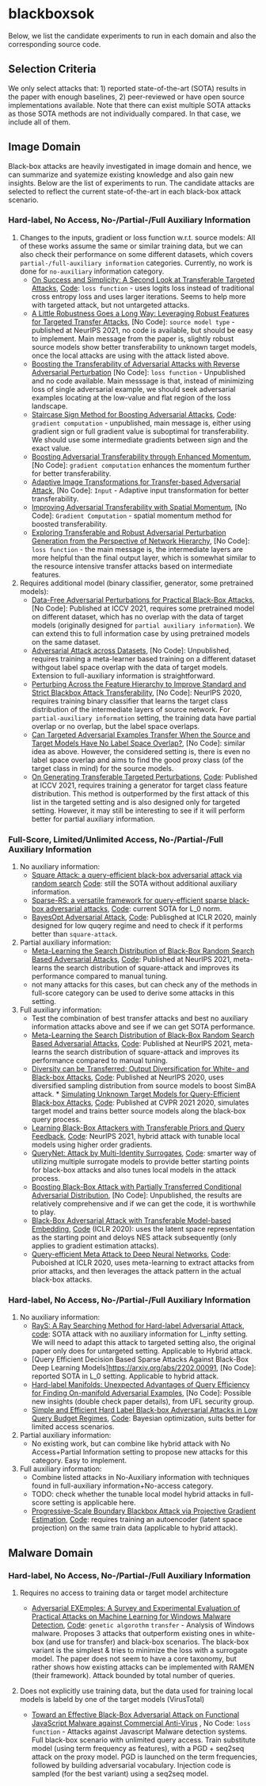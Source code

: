 # blackboxsok

Below, we list the candidate experiments to run in each domain and also the corresponding source code.

## Selection Criteria

We only select attacks that: 1) reported state-of-the-art (SOTA) results in the paper with enough baselines, 2) peer-reviewed or have open source implementations available. Note that there can exist multiple SOTA attacks as those SOTA methods are not individually compared. In that case, we include all of them.

## Image Domain

Black-box attacks are heavily investigated in image domain and hence, we can summarize and syatemize existing knowledge and also gain new insights. Below are the list of experiments to run. The candidate attacks are selected to reflect the current state-of-the-art in each black-box attack scenario.

### Hard-label, No Access, No-/Partial-/Full Auxiliary Information

1. Changes to the inputs, gradient or loss function w.r.t. source models: All of these works assume the same or similar training data, but we can also check their performance on some different datasets, which covers `partial-/full-auxiliary information` categories. Currently, no work is done for `no-auxiliary` information category.
    * [On Success and Simplicity:
A Second Look at Transferable Targeted Attacks](https://proceedings.neurips.cc/paper/2021/file/30d454f09b771b9f65e3eaf6e00fa7bd-Paper.pdf), [Code](https://github.com/ZhengyuZhao/Targeted-Tansfer): `loss function` - uses logits loss instead of traditional cross entropy loss and uses larger iterations. Seems to help more with targeted attack, but not untargeted attacks.
    * [A Little Robustness Goes a Long Way: Leveraging Robust Features for Targeted Transfer Attacks](https://proceedings.neurips.cc/paper/2021/file/50f3f8c42b998a48057e9d33f4144b8b-Paper.pdf), [No Code]: `source model type` - published at NeurIPS 2021, no code is available, but should be easy to implement. Main message from the paper is, slightly robust source models show better transferability to unknown target models, once the local attacks are using with the attack listed above.
    * [Boosting the Transferability of Adversarial Attacks with Reverse Adversarial Perturbation](https://openreview.net/forum?id=i7FNvHnPvPc) [No Code]: `loss function` - Unpublished and no code available. Main messsage is that, instead of minimizing loss of single adversarial example, we should seek adversarial examples locating at the low-value and flat region of the loss landscape.
    * [Staircase Sign Method for Boosting Adversarial Attacks](https://arxiv.org/abs/2104.09722), [Code](https://github.com/qilong-zhang/Staircase-sign-method): `gradient computation` - unpublished, main message is, either using gradient sign or full gradient value is suboptimal for transferability. We should use some intermediate gradients between sign and the exact value.
    * [Boosting Adversarial Transferability through Enhanced Momentum](https://arxiv.org/pdf/2103.10609.pdf), [No Code]: `gradient computation` enhances the momentum further for better transferability.
    * [Adaptive Image Transformations for Transfer-based Adversarial Attack](https://arxiv.org/abs/2111.13844), [No Code]: `Input` - Adaptive input transformation for better transferability.
    * [Improving Adversarial Transferability with Spatial Momentum](https://arxiv.org/abs/2203.13479), [No Code]: `Gradient Computation` - spatial momentum method for boosted transferability.
    * [Exploring Transferable and Robust Adversarial Perturbation Generation from the Perspective of Network Hierarchy](https://arxiv.org/abs/2108.07033), [No Code]: `loss function` - the main message is, the intermediate layers are more helpful than the final output layer, which is somewhat similar to the resource intensive transfer attacks based on intermediate features.
2. Requires additional model (binary classifier, generator, some pretrained models):
    * [Data-Free Adversarial Perturbations for Practical Black-Box Attacks](https://arxiv.org/pdf/2003.01295.pdf), [No Code]:  Published at ICCV 2021, requires some pretrained model on different dataset, which has no overlap with the data of target models (originally designed for `partial auxiliary information`). We can extend this to full information case by using pretrained models on the same dataset.
    * [Adversarial Attack across Datasets](https://arxiv.org/pdf/2110.07718.pdf), [No Code]: Unpublished, requires training a meta-learner based training on a different dataset withgout label space overlap with the data of target models. Extension to full-auxiliary information is straightforward.
    * [Perturbing Across the Feature Hierarchy to Improve Standard and Strict Blackbox Attack Transferability](https://arxiv.org/pdf/2004.14861.pdf), [No Code]: NeurIPS 2020, requires training binary classifier that learns the target class distribution of the intermediate layers of source network. For `partial-auxiliary information` setting, the training data have partial overlap or no overlap, but the label space overlaps.
    * [Can Targeted Adversarial Examples Transfer When the Source and Target Models Have No Label Space Overlap?](https://arxiv.org/pdf/2103.09916.pdf), [No Code]: similar idea as above. However, the considered setting is, there is even no label space overlap and aims to find the good proxy class (of the target class in mind) for the source models.
    * [On Generating Transferable Targeted Perturbations](https://arxiv.org/abs/2103.14641), [Code](https://github.com/Muzammal-Naseer/TTP): Published at ICCV 2021, requires training a generator for target class feature distribution. This method is outperformed by the first attack of this list in the targeted setting and is also designed only for targeted setting. However, it may still be interesting to see if it will perform better for partial auxiliary information. 

### Full-Score, Limited/Unlimited Access, No-/Partial-/Full Auxiliary Information
1. No auxiliary information: 
    * [Square Attack: a query-efficient black-box adversarial attack via random search](https://arxiv.org/abs/1912.00049) [Code](https://github.com/max-andr/square-attack): still the SOTA without additional auxiliary information. 
    * [Sparse-RS: a versatile framework for query-efficient sparse black-box adversarial attacks](https://arxiv.org/abs/2006.12834), [Code](https://github.com/fra31/sparse-rs): current SOTA for L_0 norm.
    * [BayesOpt Adversarial Attack](https://openreview.net/forum?id=Hkem-lrtvH), [Code](https://github.com/rubinxin/BayesOpt_Attack): Publisghed at ICLR 2020, mainly designed for low quqery regime and need to check if it performs better than `square-attack`.
2. Partial auxiliary information:
    * [Meta-Learning the Search Distribution of Black-Box Random Search Based Adversarial Attacks](https://arxiv.org/abs/2111.01714), [Code](https://github.com/boschresearch/meta-rs): Published at NeurIPS 2021, meta-learns the search distribution of square-attack and improves its performance compared to manual tuning. 
    * not many attacks for this cases, but can check any of the methods in full-score category can be used to derive some attacks in this setting. 
3. Full auxiliary information: 
    * Test the combination of best transfer attacks and best no auxiliary information attacks above and see if we can get SOTA performance. 
    * [Meta-Learning the Search Distribution of Black-Box Random Search Based Adversarial Attacks](https://arxiv.org/abs/2111.01714), [Code](https://github.com/boschresearch/meta-rs): Published at NeurIPS 2021, meta-learns the search distribution of square-attack and improves its performance compared to manual tuning. 
    * [Diversity can be Transferred: Output Diversification for White- and Black-box Attacks](https://arxiv.org/abs/2003.06878), [Code](https://github.com/ermongroup/ODS): Published at NeurIPS 2020, uses diversified sampling distribution from source models to boost SimBA attack. * [Simulating Unknown Target Models for Query-Efficient Black-box Attacks](https://arxiv.org/abs/2009.00960), [Code](https://github.com/machanic/SimulatorAttack): Published at CVPR 2021 2020, simulates target model and trains better source models along the black-box query process. 
    * [Learning Black-Box Attackers with Transferable Priors and Query Feedback](https://arxiv.org/abs/2010.11742), [Code](https://github.com/TrustworthyDL/LeBA): NeurIPS 2021, hybrid attack with tunable local models using higher order gradients. 
    * [QueryNet: Attack by Multi-Identity Surrogates](https://arxiv.org/abs/2105.15010), [Code](https://github.com/allenchen1998/querynet): smarter way of utilizing multiple surrogate models to provide better starting points for black-box attacks and also tunes local models in the attack process.  
    * [Boosting Black-Box Attack with Partially Transferred Conditional Adversarial Distribution](https://arxiv.org/abs/2006.08538), [No Code]: Unpublished, the results are relatively comprehensive and if we can get the code, it is worthwhile to play. 
    * [Black-Box Adversarial Attack with Transferable Model-based Embedding](https://arxiv.org/abs/1911.07140), [Code](https://github.com/TransEmbedBA/TREMBA) (ICLR 2020): uses the latent space representation as the starting point and deloys NES attack subsequently (only applies to gradient estimation attacks). 
    * [Query-efficient Meta Attack to Deep Neural Networks](https://openreview.net/forum?id=Skxd6gSYDS), [Code](https://github.com/dydjw9/MetaAttack_ICLR2020): Puboished at ICLR 2020, uses meta-learning to extract attacks from prior attacks, and then leverages the attack pattern in the actual black-box attacks. 

### Hard-label, No Access, No-/Partial-/Full Auxiliary Information
1. No auxiliary information:
    * [RayS: A Ray Searching Method for Hard-label Adversarial Attack](https://arxiv.org/abs/2006.12792), [code](https://github.com/uclaml/RayS): SOTA attack with no auxiliary information for L_infty setting. We will need to adapt this attack to targeted setting also, the original paper only does for untargeted setting. Applicable to Hybrid attack.   
    * [Query Efficient Decision Based Sparse Attacks Against Black-Box Deep Learning Models]https://arxiv.org/abs/2202.00091, [No Code]: reported SOTA in L_0 setting. Applicable to hybrid attack. 
    * [Hard-label Manifolds: Unexpected Advantages of Query Efficiency for Finding On-manifold Adversarial Examples](https://arxiv.org/abs/2103.03325), [No Code]: Possible new insights (double check paper details), from UFL security group.
    * [Simple and Efficient Hard Label Black-box Adversarial Attacks in Low Query Budget Regimes](https://arxiv.org/abs/2007.07210), [Code]( https://github.com/satyanshukla/bayes_attack): Bayesian optimization, suits better for limited access scenarios.
2. Partial auxiliary information: 
    * No existing work, but can combine like hybrid attack with No Access+Partial Information setting to propose new attacks for this category. Easy to implement. 
3. Full auxiliary information: 
    * Combine listed attacks in No-Auxiliary information with techniques found in full-auxiliary information+No-access category. 
    * TODO: check whether the tunable local model hybrid attacks in full-score setting is applicable here.
    * [Progressive-Scale Boundary Blackbox Attack via Projective Gradient Estimation](https://arxiv.org/abs/2106.06056), [Code](https://github.com/AI-secure/PSBA): requires training an autoencoder (latent space projection) on the same train data (applicable to hybrid attack). 

## Malware Domain

### Hard-label, No Access, No-/Partial-/Full Auxiliary Information

1. Requires no access to training data or target model architecture
    * [Adversarial EXEmples: A Survey and Experimental Evaluation of Practical Attacks on Machine Learning for Windows Malware Detection](https://arxiv.org/pdf/2008.07125.pdf), [Code](https://github.com/pralab/secml_malware): `genetic algorothm` `transfer` - Analysis of Windows malware. Proposes 3 attacks that outperform existing ones in white-box (and use for transfer) and black-box scenarios. The black-box variant is the simplest & tries to minimize the loss with a surrogate model. The paper does not seem to have a core taxonomy, but rather shows how existing attacks can be implemented with RAMEN (their framework). Attack bounded by total number of queries.

2. Does not explicitly use training data, but the data used for training local models is labeld by one of the target models (VirusTotal)
    * [Toward an Effective Black-Box Adversarial Attack on Functional JavaScript Malware against Commercial Anti-Virus](https://dl.acm.org/doi/pdf/10.1145/3459637.3481956) , No Code: `loss function` - Attacks against Javascript Malware detection systems. Full black-box scenario with unlimited query access. Train substitute model (using term frequency as features), with a PGD + seq2seq attack on the proxy model. PGD is launched on the term frequencies, followed by building adversarial vocabulary. Injection code is sampled (for the best variant) using a seq2seq model.
